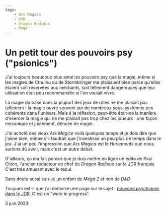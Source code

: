 ```yaml
---
tags:
    - Ars Magica
    - D&D
    - Dragon Radieux
    - Mega
---
```


# Un petit tour des pouvoirs psy ("psionics")

J'ai toujours beaucoup plus aimé les pouvoirs psy que la magie, même si les magies de Cthulhu ou de Stormbringer me plaisaient bien parce qu'elles étaient soit réservées aux méchants, soit tellement dangereuses que leur utilisation était peu recommandée si l'on voulait vivre.

La magie de base dans la plupart des jeux de rôles ne me plaisait pas tellement : la magie ouvre souvent sur de nombreux sous-systèmes peu cohérents dans l'univers. Mais à la réflexion, peut-être était-ce la manière d'exercer la magie qui ne me plaisait pas trop chez les joueurs : une façon mécanique et justement, dénuée de magie.

J'ai acheté des vieux *Ars Magica* voilà quelques temps et je dois dire que j'aime bien, même s'il faudrait que j'investisse un peu plus de temps dans le jeu. J'ai un peu l'impression que *Ars Magica* est le *Hurlements* que nous aurions dû avoir, mais c'est un autre débat.

D'ailleurs, ça ma fait penser que je dois mettre en ligne un édito de Paul Chion, l'ancien rédacteur en chef de *Dragon Radieux* sur le JDR français. C'est très amusant avec le recul.

Sans doute aussi suis-je un enfant de *Méga 2* et non de *D&D*.

Toujours est-il que j'ai démarré une page sur le sujet : [pouvoirs psychiques dans le JDR](../pages/psionics.md). C'est un "work in progress".

<div class="mydate">3 juin 2023</div>

